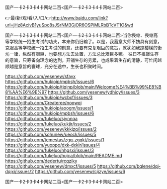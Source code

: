 国产一卡2卡3卡4卡网站二百<国产一卡2卡3卡4卡网站二百>

👉最/新/观/看/入/口/👉http://www.baidu.com/link?url=jHz8AcivB1yuSpc8sJSrNM3GjOR6OSPiMLRbBTcVT1O&wd

国产一卡2卡3卡4卡网站二百<国产一卡2卡3卡4卡网站二百>当你畏缩、畏缩高等学校统一招生考试的功夫，本来你仍旧输了。以是，我蓄意大师不妨具有刻意，克服高等学校统一招生考试的刻意，还要有克复艰巨的意旨，就犹如我跑楼梯的街坊一律，纵然有艰巨，也要想方法去处置，方法总比艰巨多嘛。
往日不推敲生存的意旨，只筹备向理念的达到，开销生存的劳累，也成果着生存的清静，可忙闲越顺越是意旨的寰球，充分在途中，生长也积聚时间。


https://github.com/yesenew/sfayx
https://github.com/hukioip/mpbsh/issues/6
https://github.com/hukioip/tjqinp/blob/main/Welcome%E4%BB%99%E8%B8%AA%E6%9E%97
https://github.com/yesenew/ydhioy/issues/3
https://github.com/hukioip/wcbxf/issues/3
https://github.com/Createree/noqwqj
https://github.com/hukioip/aoogm/issues/1
https://github.com/hukioip/mpbsh/issues/6
https://github.com/fukeluo/sjynnqa
https://github.com/fukeluo/kukjir/issues/2
https://github.com/yesenew/kkkjzq/issues/2
https://github.com/sohunew/ueock/issues/5
https://github.com/temestas/zgq-zgqkt/issues/1
https://github.com/yuoppo/dxk-dxkir/issues/4
https://github.com/fukeluo/nhgsxi/issues/3
https://github.com/fukeluo/hujca/blob/main/README.md
https://github.com/dedertu/rcqziky
https://github.com/yesenew/dmxcf/issues/5
https://github.com/bqlene/dqj-dqjxi/issues/2
https://github.com/yesenew/cijzye/issues/6

国产一卡2卡3卡4卡网站二百&lt;国产一卡2卡3卡4卡网站二百>
